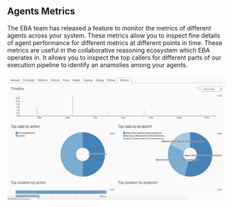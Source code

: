 ## Agents Metrics

The EBA team has released a feature to monitor the metrics of different agents across your system. These metrics allow you to inspect fine details of agent performance for different metrics at different points in time. These metrics are useful in the collaborative reasoning ecosystem which EBA operates in. It allows you to inspect the top callers for different parts of our execution pipeline to identify an anamolies among your agents.

[![Agent metrics](../agents-metrics.png "Agents metrics")](../agents-metrics.png)
